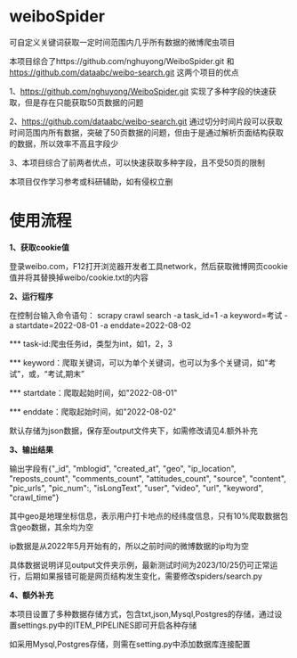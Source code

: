 # weiboSpider

可自定义关键词获取一定时间范围内几乎所有数据的微博爬虫项目

本项目综合了https://github.com/nghuyong/WeiboSpider.git 和 https://github.com/dataabc/weibo-search.git 这两个项目的优点

1、https://github.com/nghuyong/WeiboSpider.git 实现了多种字段的快速获取，但是存在只能获取50页数据的问题

2、https://github.com/dataabc/weibo-search.git 通过切分时间片段可以获取时间范围内所有数据，突破了50页数据的问题，但由于是通过解析页面结构获取的数据，所以效率不高且字段少

3、本项目综合了前两者优点，可以快速获取多种字段，且不受50页的限制

本项目仅作学习参考或科研辅助，如有侵权立删

# 使用流程
**1、获取cookie值**

登录weibo.com，F12打开浏览器开发者工具network，然后获取微博网页cookie值并将其替换掉weibo/cookie.txt的内容

**2、运行程序**

在控制台输入命令语句： scrapy crawl search -a task_id=1  -a keyword=考试 -a startdate=2022-08-01 -a enddate=2022-08-02
 
*** task-id:爬虫任务id，类型为int，如1，2，3

*** keyword：爬取关键词，可以为单个关键词，也可以为多个关键词，如"考试"，或，“考试,期末”

*** startdate：爬取起始时间，如"2022-08-01"

*** enddate：爬取起始时间，如"2022-08-02"

默认存储为json数据，保存至output文件夹下，如需修改请见4.额外补充

**3、输出结果**

输出字段有{"_id", "mblogid", "created_at", "geo", "ip_location", "reposts_count", "comments_count", "attitudes_count", "source", "content", "pic_urls", "pic_num":, "isLongText", "user", "video", "url", "keyword", "crawl_time"}

其中geo是地理坐标信息，表示用户打卡地点的经纬度信息，只有10%爬取数据包含geo数据，其余均为空

ip数据是从2022年5月开始有的，所以之前时间的微博数据的ip均为空

具体数据说明详见output文件夹示例，最新测试时间为2023/10/25仍可正常运行，后期如果报错可能是网页结构发生变化，需要修改spiders/search.py

**4、额外补充**

本项目设置了多种数据存储方式，包含txt,json,Mysql,Postgres的存储，通过设置settings.py中的ITEM_PIPELINES即可开启各种存储

如采用Mysql,Postgres存储，则需在setting.py中添加数据库连接配置